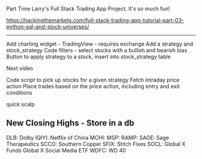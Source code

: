 Part Time Larry's Full Stack Trading App Project. It's so much fun!

https://hackingthemarkets.com/full-stack-trading-app-tutorial-part-03-python-sql-and-stock-universes/

---

Add charting widget - TradingView - requires exchange
Add a strategy and stock_strategy
Code filters - select stocks with a bullish and bearish bias
Button to apply strategy to a stock, insert into stock_strategy table

Next video

Code script to pick up stocks for a given strategy
Fetch intraday price action
Place trades based on the price action, including entry and exit conditions


quick scalp


## New Closing Highs - Store in a db
DLB: Dolby
IQIYI: Netflix of China
MCHI:
MSP:
RAMP:
SAGE: Sage Therapeutics
SCCO: Southern Copper
SFIX: Stitch Fixes 
SOCL: Global X Funds Global X Social Media ETF
WDFC: WD 40 
